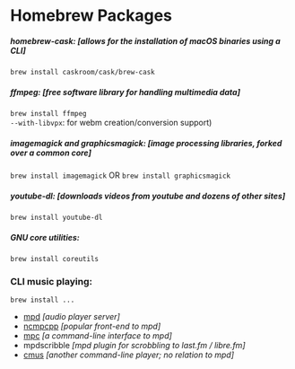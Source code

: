 # Homebrew Packages  

##### homebrew-cask: *[allows for the installation of macOS binaries using a CLI]*
`brew install caskroom/cask/brew-cask    `

##### ffmpeg: *[free software library for handling multimedia data]*
`brew install ffmpeg `  
`--with-libvpx`: for webm creation/conversion support)

##### imagemagick and graphicsmagick: *[image processing libraries, forked over a common core]*   
`brew install imagemagick` OR `brew install graphicsmagick`
 
##### youtube-dl: *[downloads videos from youtube and dozens of other sites]*
`brew install youtube-dl`  

##### GNU core utilities:  
`brew install coreutils`

### CLI music playing:
`brew install ...`
  * [mpd](http://www.musicpd.org) *[audio player server]*
  * [ncmpcpp](https://rybczak.net/ncmpcpp/) *[popular front-end to mpd]*
  * [mpc](https://www.musicpd.org/clients/mpc/) *[a command-line interface to mpd]*
  * mpdscribble *[mpd plugin for scrobbling to last.fm / libre.fm]*
  * [cmus](https://wiki.archlinux.org/index.php/Cmus) *[another command-line player; no relation to mpd]*
